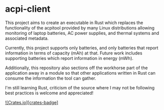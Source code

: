 # acpi-client

This project aims to create an executable in Rust which replaces the functionality of the acpitool provided by many Linux distributions allowing monitoring of laptop batteries, AC power supplies, and thermal systems and associated metadata.

Currently, this project supports only batteries, and only batteries that report information in terms of capacity (mAh) at that. Future work includes supporting batteries which report information in energy (mWh).

Additionally, this repository also sections off the workhorse part of the application away in a module so that other applications written in Rust can consume the information the tool can gather.

I'm still learning Rust, criticism of the source where I may not be following best practices is welcome and appreciated!

[![Crates.io][crates-badge]][crates-url]

[crates-url]: https://crates.io/crates/acpi_client

